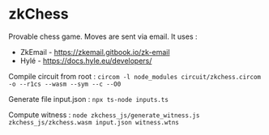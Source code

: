 # zkChess
Provable chess game. Moves are sent via email. It uses :
 - ZkEmail - https://zkemail.gitbook.io/zk-email
 - Hylé - https://docs.hyle.eu/developers/

 Compile circuit from root :
 ```circom -l node_modules circuit/zkchess.circom -o --r1cs --wasm --sym --c --O0``` 

Generate file input.json :
 ```npx ts-node inputs.ts```

Compute witness :
 ```node zkchess_js/generate_witness.js zkchess_js/zkchess.wasm input.json witness.wtns``` 
